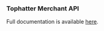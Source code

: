 ### Tophatter Merchant API

Full documentation is available [here](https://tophatter.readme.io/v1/docs).
